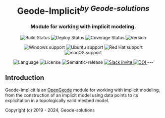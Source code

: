 <h1 align="center">Geode-Implicit<sup><i>by Geode-solutions</i></sup></h1>
<h3 align="center">Module for working with implicit modeling.</h3>

<p align="center">
  <img src="https://github.com/Geode-solutions/OpenGeode-ModuleTemplate/workflows/CI/badge.svg" alt="Build Status">
  <img src="https://github.com/Geode-solutions/OpenGeode-ModuleTemplate/workflows/CD/badge.svg" alt="Deploy Status">
  <img src="https://codecov.io/gh/Geode-solutions/OpenGeode-ModuleTemplate/branch/master/graph/badge.svg" alt="Coverage Status">
  <img src="https://img.shields.io/github/release/Geode-solutions/OpenGeode-ModuleTemplate.svg" alt="Version">
</p>

<p align="center">
  <img src="https://img.shields.io/static/v1?label=Windows&logo=windows&logoColor=white&message=support&color=success" alt="Windows support">
  <img src="https://img.shields.io/static/v1?label=Ubuntu&logo=Ubuntu&logoColor=white&message=support&color=success" alt="Ubuntu support">
  <img src="https://img.shields.io/static/v1?label=Red%20Hat&logo=Red-Hat&logoColor=white&message=support&color=success" alt="Red Hat support">
  <img src="https://img.shields.io/static/v1?label=macOS&logo=apple&logoColor=white&message=support&color=success" alt="macOS support">
</p>

<p align="center">
  <img src="https://img.shields.io/badge/C%2B%2B-11-blue.svg" alt="Language">
  <img src="https://img.shields.io/badge/license-MIT-blue.svg" alt="License">
  <img src="https://img.shields.io/badge/%20%20%F0%9F%93%A6%F0%9F%9A%80-semantic--release-e10079.svg" alt="Semantic-release">
  <a href="https://geode-solutions.com/#slack">
    <img src="https://opengeode-slack-invite.herokuapp.com/badge.svg" alt="Slack invite">
  </a>
  <a href="https://doi.org/10.5281/zenodo.3610370">
    <img src="https://zenodo.org/badge/DOI/10.5281/zenodo.3610370.svg" alt="DOI">
  </a>
---

## Introduction

Geode-Implicit is an [OpenGeode] module for working with implicit modeling, from the construction of an implicit model using data points to its explicitation in a topologically valid meshed model.

[OpenGeode]: https://github.com/Geode-solutions/OpenGeode

Copyright (c) 2019 - 2024, Geode-solutions
